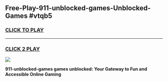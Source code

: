 
## Free-Play-911-unblocked-games-Unblocked-Games #vtqb5
<h3>
<a href="https://news.freeplayer.one?title=911-unblocked-games&ref=8M">CLICK TO PLAY</a></h3>
<hr>

<h3>
<a href="https://news.freeplayer.one?title=911-unblocked-games&ref=8M">CLICK 2 PLAY</a>
  
</h3>

<a href="https://news.freeplayer.one?title=911-unblocked-games&ref=8M"><img src="https://clearcache.store/games.png"></a>


**911-unblocked-games games unblocked: Your Gateway to Fun and Accessible Online Gaming**
